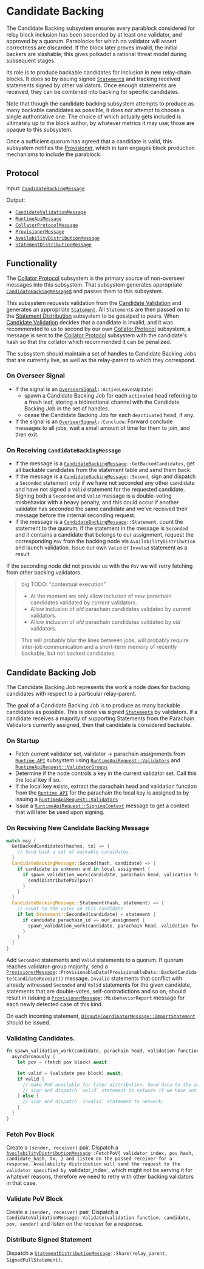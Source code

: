 # Candidate Backing

The Candidate Backing subsystem ensures every parablock considered for relay block inclusion has been seconded by at least one validator, and approved by a quorum. Parablocks for which no validator will assert correctness are discarded. If the block later proves invalid, the initial backers are slashable; this gives polkadot a rational threat model during subsequent stages.

Its role is to produce backable candidates for inclusion in new relay-chain blocks. It does so by issuing signed [`Statement`s][Statement] and tracking received statements signed by other validators. Once enough statements are received, they can be combined into backing for specific candidates.

Note that though the candidate backing subsystem attempts to produce as many backable candidates as possible, it does _not_ attempt to choose a single authoritative one. The choice of which actually gets included is ultimately up to the block author, by whatever metrics it may use; those are opaque to this subsystem.

Once a sufficient quorum has agreed that a candidate is valid, this subsystem notifies the [Provisioner][PV], which in turn engages block production mechanisms to include the parablock.

## Protocol

Input: [`CandidateBackingMessage`][CBM]

Output:

- [`CandidateValidationMessage`][CVM]
- [`RuntimeApiMessage`][RAM]
- [`CollatorProtocolMessage`][CPM]
- [`ProvisionerMessage`][PM]
- [`AvailabilityDistributionMessage`][ADM]
- [`StatementDistributionMessage`][SDM]

## Functionality

The [Collator Protocol][CP] subsystem is the primary source of non-overseer messages into this subsystem. That subsystem generates appropriate [`CandidateBackingMessage`s][CBM] and passes them to this subsystem.

This subsystem requests validation from the [Candidate Validation][CV] and generates an appropriate [`Statement`][Statement]. All `Statement`s are then passed on to the [Statement Distribution][SD] subsystem to be gossiped to peers. When [Candidate Validation][CV] decides that a candidate is invalid, and it was recommended to us to second by our own [Collator Protocol][CP] subsystem, a message is sent to the [Collator Protocol][CP] subsystem with the candidate's hash so that the collator which recommended it can be penalized.

The subsystem should maintain a set of handles to Candidate Backing Jobs that are currently live, as well as the relay-parent to which they correspond.

### On Overseer Signal

* If the signal is an [`OverseerSignal`][OverseerSignal]`::ActiveLeavesUpdate`:
  * spawn a Candidate Backing Job for each `activated` head referring to a fresh leaf, storing a bidirectional channel with the Candidate Backing Job in the set of handles.
  * cease the Candidate Backing Job for each `deactivated` head, if any.
* If the signal is an [`OverseerSignal`][OverseerSignal]`::Conclude`: Forward conclude messages to all jobs, wait a small amount of time for them to join, and then exit.

### On Receiving `CandidateBackingMessage`

* If the message is a [`CandidateBackingMessage`][CBM]`::GetBackedCandidates`, get all backable candidates from the statement table and send them back.
* If the message is a [`CandidateBackingMessage`][CBM]`::Second`, sign and dispatch a `Seconded` statement only if we have not seconded any other candidate and have not signed a `Valid` statement for the requested candidate. Signing both a `Seconded` and `Valid` message is a double-voting misbehavior with a heavy penalty, and this could occur if another validator has seconded the same candidate and we've received their message before the internal seconding request.
* If the message is a [`CandidateBackingMessage`][CBM]`::Statement`, count the statement to the quorum. If the statement in the message is `Seconded` and it contains a candidate that belongs to our assignment, request the corresponding `PoV` from the backing node via `AvailabilityDistribution` and launch validation. Issue our own `Valid` or `Invalid` statement as a result.

If the seconding node did not provide us with the `PoV` we will retry fetching from other backing validators.


> big TODO: "contextual execution"
>
> * At the moment we only allow inclusion of _new_ parachain candidates validated by _current_ validators.
> * Allow inclusion of _old_ parachain candidates validated by _current_ validators.
> * Allow inclusion of _old_ parachain candidates validated by _old_ validators.
>
> This will probably blur the lines between jobs, will probably require inter-job communication and a short-term memory of recently backable, but not backed candidates.

## Candidate Backing Job

The Candidate Backing Job represents the work a node does for backing candidates with respect to a particular relay-parent.

The goal of a Candidate Backing Job is to produce as many backable candidates as possible. This is done via signed [`Statement`s][STMT] by validators. If a candidate receives a majority of supporting Statements from the Parachain Validators currently assigned, then that candidate is considered backable.

### On Startup

* Fetch current validator set, validator -> parachain assignments from [`Runtime API`][RA] subsystem using [`RuntimeApiRequest::Validators`][RAM] and [`RuntimeApiRequest::ValidatorGroups`][RAM]
* Determine if the node controls a key in the current validator set. Call this the local key if so.
* If the local key exists, extract the parachain head and validation function from the [`Runtime API`][RA] for the parachain the local key is assigned to by issuing a [`RuntimeApiRequest::Validators`][RAM]
* Issue a [`RuntimeApiRequest::SigningContext`][RAM] message to get a context that will later be used upon signing.

### On Receiving New Candidate Backing Message

```rust
match msg {
  GetBackedCandidates(hashes, tx) => {
    // Send back a set of backable candidates.
  }
  CandidateBackingMessage::Second(hash, candidate) => {
    if candidate is unknown and in local assignment {
      if spawn_validation_work(candidate, parachain head, validation function).await == Valid {
        send(DistributePoV(pov))
      }
    }
  }
  CandidateBackingMessage::Statement(hash, statement) => {
    // count to the votes on this candidate
    if let Statement::Seconded(candidate) = statement {
      if candidate.parachain_id == our_assignment {
        spawn_validation_work(candidate, parachain head, validation function)
      }
    }
  }
}
```

Add `Seconded` statements and `Valid` statements to a quorum. If quorum reaches validator-group majority, send a [`ProvisionerMessage`][PM]`::ProvisionableData(ProvisionableData::BackedCandidate(CandidateReceipt))` message.
`Invalid` statements that conflict with already witnessed `Seconded` and `Valid` statements for the given candidate, statements that are double-votes, self-contradictions and so on, should result in issuing a [`ProvisionerMessage`][PM]`::MisbehaviorReport` message for each newly detected case of this kind.

On each incoming statement, [`DisputeCoordinatorMessage::ImportStatement`][DCM] should be issued.

### Validating Candidates.

```rust
fn spawn_validation_work(candidate, parachain head, validation function) {
  asynchronously {
    let pov = (fetch pov block).await

    let valid = (validate pov block).await;
    if valid {
      // make PoV available for later distribution. Send data to the availability store to keep.
      // sign and dispatch `valid` statement to network if we have not seconded the given candidate.
    } else {
      // sign and dispatch `invalid` statement to network.
    }
  }
}
```

### Fetch Pov Block

Create a `(sender, receiver)` pair.
Dispatch a [`AvailabilityDistributionMessage`][ADM]`::FetchPoV{ validator_index, pov_hash, candidate_hash, tx, } and listen on the passed receiver for a response. Availability distribution will send the request to the validator specified by `validator_index`, which might not be serving it for whatever reasons, therefore we need to retry with other backing validators in that case.


### Validate PoV Block

Create a `(sender, receiver)` pair.
Dispatch a `CandidateValidationMessage::Validate(validation function, candidate, pov, sender)` and listen on the receiver for a response.

### Distribute Signed Statement

Dispatch a [`StatementDistributionMessage`][SDM]`::Share(relay_parent, SignedFullStatement)`.

[OverseerSignal]: ../../types/overseer-protocol.md#overseer-signal
[Statement]: ../../types/backing.md#statement-type
[STMT]: ../../types/backing.md#statement-type
[CPM]: ../../types/overseer-protocol.md#collator-protocol-message
[RAM]: ../../types/overseer-protocol.md#runtime-api-message
[CVM]: ../../types/overseer-protocol.md#validation-request-type
[PM]: ../../types/overseer-protocol.md#provisioner-message
[CBM]: ../../types/overseer-protocol.md#candidate-backing-message
[ADM]: ../../types/overseer-protocol.md#availability-distribution-message
[SDM]: ../../types/overseer-protocol.md#statement-distribution-message
[DCM]: ../../types/overseer-protocol.md#dispute-coordinator-message

[CP]: ../collators/collator-protocol.md
[CV]: ../utility/candidate-validation.md
[SD]: statement-distribution.md
[RA]: ../utility/runtime-api.md
[PV]: ../utility/provisioner.md
